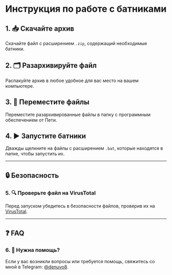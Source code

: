 # Инструкция по работе с батниками

## 1. 📥 Скачайте архив
Скачайте файл с расширением `.zip`, содержащий необходимые батники.

## 2. 🗂️ Разархивируйте файл
Распакуйте архив в любое удобное для вас место на вашем компьютере.

## 3. 🔄 Переместите файлы
Переместите разархивированные файлы в папку с программным обеспечением от Пети.

## 4. ▶️ Запустите батники
Дважды щелкните на файлы с расширением `.bat`, которые находятся в папке, чтобы запустить их.

---

## 🔒 Безопасность

### 5. 🔍 Проверьте файл на VirusTotal
Перед запуском убедитесь в безопасности файлов, проверив их на [VirusTotal](https://www.virustotal.com). 

---

## ❓ FAQ

### 6. 💬 Нужна помощь?
Если у вас возникли вопросы или требуется помощь, свяжитесь со мной в Telegram: [@denuvo8](https://t.me/denuvo8).

